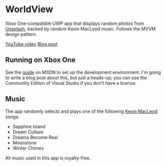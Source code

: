 # WorldView

Xbox One-compatible UWP app that displays random photos from [Unsplash](https://unsplash.com/), backed by random Kevin MacLeod music. Follows the MVVM design pattern.

[YouTube video](https://www.youtube.com/watch?v=joX23HvMCm4)
[Blog post](http://jamesswright.co.uk/blog/1462207-developing-uwp-apps-xbox-one)


## Running on Xbox One

See the [guide](https://msdn.microsoft.com/en-us/windows/uwp/xbox-apps/getting-started) on MSDN to set up the development environment. I'm going to write a blog post about this, but just a heads-up; you can use the Community Edition of Visual Studio if you don't have a license.


## Music

The app randomly selects and plays one of the following [Kevin MacLeod](https://incompetech.com/) songs:

* Sapphire Island
* Dream Culture
* Dreams Become Real
* Moonstone
* Winter Chimes

All music used in this app is royalty-free.
